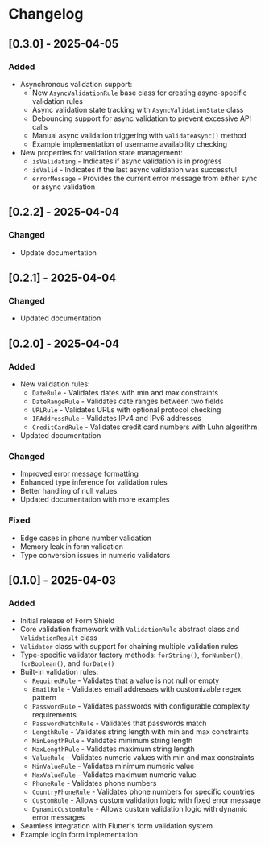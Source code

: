 # Changelog

## [0.3.0] - 2025-04-05
### Added
- Asynchronous validation support:
  - New `AsyncValidationRule` base class for creating async-specific validation rules
  - Async validation state tracking with `AsyncValidationState` class
  - Debouncing support for async validation to prevent excessive API calls
  - Manual async validation triggering with `validateAsync()` method
  - Example implementation of username availability checking
- New properties for validation state management:
  - `isValidating` - Indicates if async validation is in progress
  - `isValid` - Indicates if the last async validation was successful
  - `errorMessage` - Provides the current error message from either sync or async validation

## [0.2.2] - 2025-04-04
### Changed
- Update documentation

## [0.2.1] - 2025-04-04
### Changed
- Updated documentation

## [0.2.0] - 2025-04-04

### Added

- New validation rules:
  - `DateRule` - Validates dates with min and max constraints
  - `DateRangeRule` - Validates date ranges between two fields
  - `URLRule` - Validates URLs with optional protocol checking
  - `IPAddressRule` - Validates IPv4 and IPv6 addresses
  - `CreditCardRule` - Validates credit card numbers with Luhn algorithm
- Updated documentation

### Changed

- Improved error message formatting
- Enhanced type inference for validation rules
- Better handling of null values
- Updated documentation with more examples

### Fixed

- Edge cases in phone number validation
- Memory leak in form validation
- Type conversion issues in numeric validators


## [0.1.0] - 2025-04-03

### Added

- Initial release of Form Shield
- Core validation framework with `ValidationRule` abstract class and `ValidationResult` class
- `Validator` class with support for chaining multiple validation rules
- Type-specific validator factory methods: `forString()`, `forNumber()`, `forBoolean()`, and `forDate()`
- Built-in validation rules:
  - `RequiredRule` - Validates that a value is not null or empty
  - `EmailRule` - Validates email addresses with customizable regex pattern
  - `PasswordRule` - Validates passwords with configurable complexity requirements
  - `PasswordMatchRule` - Validates that passwords match
  - `LengthRule` - Validates string length with min and max constraints
  - `MinLengthRule` - Validates minimum string length
  - `MaxLengthRule` - Validates maximum string length
  - `ValueRule` - Validates numeric values with min and max constraints
  - `MinValueRule` - Validates minimum numeric value
  - `MaxValueRule` - Validates maximum numeric value
  - `PhoneRule` - Validates phone numbers
  - `CountryPhoneRule` - Validates phone numbers for specific countries
  - `CustomRule` - Allows custom validation logic with fixed error message
  - `DynamicCustomRule` - Allows custom validation logic with dynamic error messages
- Seamless integration with Flutter's form validation system
- Example login form implementation